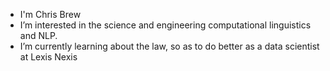 - I'm Chris Brew
- I’m interested in the science and engineering computational linguistics and NLP.
- I’m currently learning about the law, so as to do better as a data scientist at Lexis Nexis 

<!---
cbrew/cbrew is a ✨ special ✨ repository because its `README.md` (this file) appears on your GitHub profile.
You can click the Preview link to take a look at your changes.
--->
